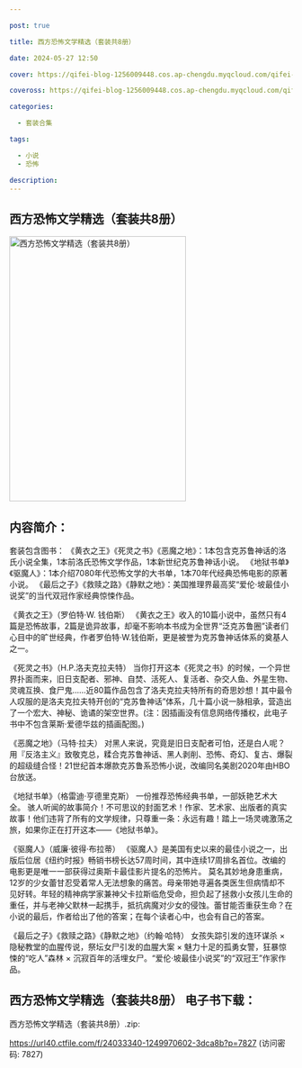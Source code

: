 ```yaml
---

post: true

title: 西方恐怖文学精选（套装共8册）

date: 2024-05-27 12:50

cover: https://qifei-blog-1256009448.cos.ap-chengdu.myqcloud.com/qifei-blog/660004f69f345e8d03925a35.jpg

coveross: https://qifei-blog-1256009448.cos.ap-chengdu.myqcloud.com/qifei-blog/660004f69f345e8d03925a35.jpg

categories:

  - 套装合集

tags:

  - 小说
  - 恐怖

description:
---
```


## 西方恐怖文学精选（套装共8册）
<img alt="西方恐怖文学精选（套装共8册） " class="aligncenter loading" data-was-processed="true" decoding="async" fetchpriority="high" height="471" src="https://qifei-blog-1256009448.cos.ap-chengdu.myqcloud.com/qifei-blog/660004f69f345e8d03925a35.jpg " style="cursor: zoom-in;" width="314"/>

## 内容简介：

套装包含图书： 《黄衣之王》《死灵之书》《恶魔之地》：1本包含克苏鲁神话的洛氏小说全集，1本前洛氏恐怖文学作品，1本新世纪克苏鲁神话小说。 《地狱书单》《驱魔人》：1本介绍7080年代恐怖文学的大书单，1本70年代经典恐怖电影的原著小说。 《最后之子》《救赎之路》《静默之地》：美国推理界最高奖“爱伦·坡最佳小说奖”的当代双冠作家经典惊悚作品。<br/>

《黄衣之王》（罗伯特·W. 钱伯斯） 《黄衣之王》收入的10篇小说中，虽然只有4篇是恐怖故事，2篇是诡异故事，却毫不影响本书成为全世界“泛克苏鲁圈”读者们心目中的旷世经典，作者罗伯特·W.钱伯斯，更是被誉为克苏鲁神话体系的奠基人之一。<br/>

《死灵之书》（H.P.洛夫克拉夫特） 当你打开这本《死灵之书》的时候，一个异世界扑面而来，旧日支配者、邪神、自焚、活死人、复活者、杂交人鱼、外星生物、灵魂互换、食尸鬼……近80篇作品包含了洛夫克拉夫特所有的奇思妙想！其中最令人叹服的是洛夫克拉夫特开创的“克苏鲁神话”体系，几十篇小说一脉相承，营造出了一个宏大、神秘、诡谲的架空世界。(注：因插画没有信息网络传播权，此电子书中不包含莱斯·爱德华兹的插画配图。)<br/>

《恶魔之地》（马特·拉夫） 对黑人来说，究竟是旧日支配者可怕，还是白人呢？ 用『反洛主义』致敬克总，糅合克苏鲁神话、黑人剥削、恐怖、奇幻、复古、爆裂的超级缝合怪！21世纪首本爆款克苏鲁系恐怖小说，改编同名美剧2020年由HBO台放送。<br/>

《地狱书单》（格雷迪·亨德里克斯） 一份推荐恐怖经典书单，一部妖艳艺术大全。 骇人听闻的故事简介！不可思议的封面艺术！作家、艺术家、出版者的真实故事！他们违背了所有的文学规律，只尊重一条：永远有趣！踏上一场灵魂激荡之旅，如果你正在打开这本——《地狱书单》。<br/>

《驱魔人》（威廉·彼得·布拉蒂） 《驱魔人》是美国有史以来的最佳小说之一，出版后位居《纽约时报》畅销书榜长达57周时间，其中连续17周排名首位。改编的电影更是唯一一部获得过奥斯卡最佳影片提名的恐怖片。 莫名其妙地身患重病，12岁的少女蕾甘忍受着常人无法想象的痛苦。母亲带她寻遍各类医生但病情却不见好转。年轻的精神病学家兼神父卡拉斯临危受命，担负起了拯救小女孩儿生命的重任，并与老神父默林一起携手，抵抗病魔对少女的侵蚀。蕾甘能否重获生命？在小说的最后，作者给出了他的答案；在每个读者心中，也会有自己的答案。<br/>

《最后之子》《救赎之路》《静默之地》（约翰·哈特） 女孩失踪引发的连环谋杀 × 隐秘教堂的血腥传说，祭坛女尸引发的血腥大案 × 魅力十足的孤勇女警，狂暴惊悚的“吃人”森林 × 沉寂百年的活埋女尸。“爱伦·坡最佳小说奖”的“双冠王”作家作品。

## 西方恐怖文学精选（套装共8册） 电子书下载：



西方恐怖文学精选（套装共8册）.zip: 

https://url40.ctfile.com/f/24033340-1249970602-3dca8b?p=7827 (访问密码: 7827)

